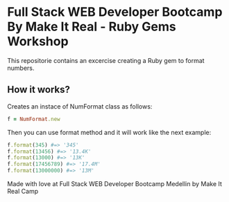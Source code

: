 # Full Stack WEB Developer Bootcamp By Make It Real - Ruby Gems Workshop

This repositorie contains an excercise creating a Ruby gem to format numbers.

## How it works?

Creates an instace of NumFormat class as follows:

```ruby
f = NumFormat.new
```

Then you can use format method and it will work like the next example:

```ruby
f.format(345) #=> '345'
f.format(13456) #=> '13.4K'
f.format(13000) #=> '13K'
f.format(17456789) #=> '17.4M'
f.format(13000000) #=> '13M'
```

Made with love at Full Stack WEB Developer Bootcamp Medellin by Make It Real Camp